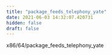 ```yaml
---
title: "package_feeds_telephony_yate"
date: 2021-06-03 14:32:07.420731
hidden: false
draft: false
---
```


x86/64/package_feeds_telephony_yate

